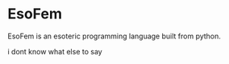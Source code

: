 # EsoFem

EsoFem is an esoteric programming language built from python. 

i dont know what else to say
